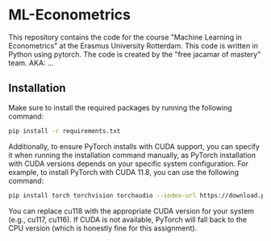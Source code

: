 # ML-Econometrics

This repository contains the code for the course "Machine Learning in Econometrics" at the Erasmus University Rotterdam. This code is written in Python using pytorch. The code is created by the "free jacamar of mastery" team. AKA: ...

## Installation
Make sure to install the required packages by running the following command:
```bash
pip install -r requirements.txt
```

Additionally, to ensure PyTorch installs with CUDA support, you can specify it when running the installation command manually, as PyTorch installation with CUDA versions depends on your specific system configuration.
For example, to install PyTorch with CUDA 11.8, you can use the following command:

```bash
pip install torch torchvision torchaudio --index-url https://download.pytorch.org/whl/cu118
```

You can replace cu118 with the appropriate CUDA version for your system (e.g., cu117, cu116). If CUDA is not available, PyTorch will fall back to the CPU version (which is honestly fine for this assignment).
